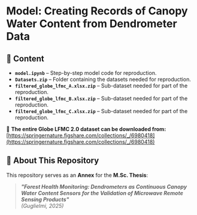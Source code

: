 # **Model: Creating Records of Canopy Water Content from Dendrometer Data**

## 📂 **Content**
- **`model.ipynb`** – Step-by-step model code for reproduction.
- **`Datasets.zip`** – Folder containing the datasets needed for reproduction.
- **`filtered_globe_lfmc_A.xlsx.zip`** – Sub-dataset needed for part of the reproduction.
- **`filtered_globe_lfmc_B.xlsx.zip`** – Sub-dataset needed for part of the reproduction.
- **`filtered_globe_lfmc_C.xlsx.zip`** – Sub-dataset needed for part of the reproduction.

🔗 **The entire Globe LFMC 2.0 dataset can be downloaded from:**  
[https://springernature.figshare.com/collections/_/6980418](https://springernature.figshare.com/collections/_/6980418)

## 📖 **About This Repository**
This repository serves as an **Annex** for the **M.Sc. Thesis**:  
> **_"Forest Health Monitoring: Dendrometers as Continuous Canopy Water Content Sensors for the Validation of Microwave Remote Sensing Products"_**  
> *(Guglielmi, 2025)*
